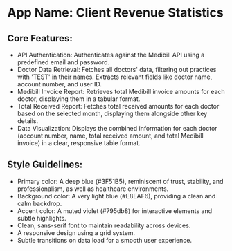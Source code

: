 # **App Name**: Client Revenue Statistics

## Core Features:

- API Authentication: Authenticates against the Medibill API using a predefined email and password.
- Doctor Data Retrieval: Fetches all doctors' data, filtering out practices with 'TEST' in their names. Extracts relevant fields like doctor name, account number, and user ID.
- Medibill Invoice Report: Retrieves total Medibill invoice amounts for each doctor, displaying them in a tabular format.
- Total Received Report: Fetches total received amounts for each doctor based on the selected month, displaying them alongside other key details.
- Data Visualization: Displays the combined information for each doctor (account number, name, total received amount, and total Medibill invoice) in a clear, responsive table format.

## Style Guidelines:

- Primary color: A deep blue (#3F51B5), reminiscent of trust, stability, and professionalism, as well as healthcare environments.
- Background color: A very light blue (#E8EAF6), providing a clean and calm backdrop.
- Accent color: A muted violet (#795db8) for interactive elements and subtle highlights.
- Clean, sans-serif font to maintain readability across devices.
- A responsive design using a grid system.
- Subtle transitions on data load for a smooth user experience.